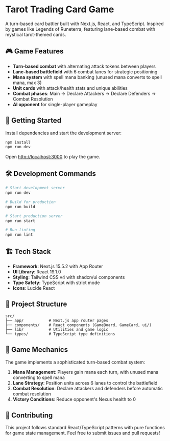 # Tarot Trading Card Game

A turn-based card battler built with Next.js, React, and TypeScript. Inspired by games like Legends of Runeterra, featuring lane-based combat with mystical tarot-themed cards.

## 🎮 Game Features

- **Turn-based combat** with alternating attack tokens between players
- **Lane-based battlefield** with 6 combat lanes for strategic positioning
- **Mana system** with spell mana banking (unused mana converts to spell mana, max 3)
- **Unit cards** with attack/health stats and unique abilities
- **Combat phases**: Main → Declare Attackers → Declare Defenders → Combat Resolution
- **AI opponent** for single-player gameplay

## 🚀 Getting Started

Install dependencies and start the development server:

```bash
npm install
npm run dev
```

Open [http://localhost:3000](http://localhost:3000) to play the game.

## 🛠️ Development Commands

```bash
# Start development server
npm run dev

# Build for production
npm run build

# Start production server
npm run start

# Run linting
npm run lint
```

## 🏗️ Tech Stack

- **Framework**: Next.js 15.5.2 with App Router
- **UI Library**: React 19.1.0
- **Styling**: Tailwind CSS v4 with shadcn/ui components
- **Type Safety**: TypeScript with strict mode
- **Icons**: Lucide React

## 📁 Project Structure

```
src/
├── app/           # Next.js app router pages
├── components/    # React components (GameBoard, GameCard, ui/)
├── lib/           # Utilities and game logic
└── types/         # TypeScript type definitions
```

## 🎯 Game Mechanics

The game implements a sophisticated turn-based combat system:

1. **Mana Management**: Players gain mana each turn, with unused mana converting to spell mana
2. **Lane Strategy**: Position units across 6 lanes to control the battlefield
3. **Combat Resolution**: Declare attackers and defenders before automatic combat resolution
4. **Victory Conditions**: Reduce opponent's Nexus health to 0

## 🤝 Contributing

This project follows standard React/TypeScript patterns with pure functions for game state management. Feel free to submit issues and pull requests!
